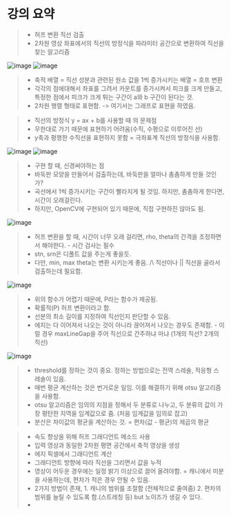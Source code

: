 # 강의 요약

> * 허프 변환 직선 검출
> * 2차원 영상 좌표에서의 직선의 방정식을 파라미터 공간으로 변환하여 직선을 찾는 알고리즘

![image](https://user-images.githubusercontent.com/55529455/160054136-64b7ab93-a7bc-48aa-a17d-d6030636c69e.png)
![image](https://user-images.githubusercontent.com/55529455/160054630-0626770e-7b20-49c1-a12a-042dcad6bacd.png)
> * 축적 배열 = 직선 성분과 관련된 원소 값을 1씩 증가시키는 배열 = 호프 변환
> * 각각의 점에대해서 좌표를 그려서 카운트를 증가시켜서 피크를 크게 만들고, 특정한 점에서 피크가 크게 튀는 구간이 a와 b 구간이 된다는 것.
> * 2차원 행렬 형태로 표현함. -> 여기서는 그래프로 표현을 하였음.

> * 직선의 방정식 y = ax + b를 사용할 때 의 문제점
> * 무한대로 가기 때문에 표현하기 어려움(수직, 수평으로 이루어진 선)
> * y축과 평행한 수직선을 표현하지 못함 = 극좌표계 직선의 방정식을 사용함.

![image](https://user-images.githubusercontent.com/55529455/160054990-d62cbd5f-2676-4e7f-9aaf-e4bd8f47ee8d.png)
![image](https://user-images.githubusercontent.com/55529455/160055405-90ea8bf3-3a89-423b-8732-79599b799207.png)
> * 구현 할 때, 신경써야하는 점
> * 바둑판 모양을 만들어서 검출하는데, 바둑판을 얼마나 촘촘하게 만들 것인가?
> * 곡선에서 1씩 증가시키는 구간이 빨라지게 될 것임. 하지만, 촘촘하게 한다면, 시간이 오래걸린다. 
> * 하지만, OpenCV에 구현되어 있기 때문에, 직접 구현하진 않아도 됨.

![image](https://user-images.githubusercontent.com/55529455/160055837-7774d458-55e9-4f6e-ad0b-97fe7f51bb47.png)
> * 허프 변환을 할 때, 시간이 너무 오래 걸리면, rho, theta의 간격을 조정하면서 해야한다. - 시간 검사는 필수
> * stn, srn은 디폴트 값을 주는게 좋을듯. 
> * 다만, min, max theta는 변환 시키는게 좋음. /\ 직선이나 || 직선을 골라서 검출하는데 필요함. 

![image](https://user-images.githubusercontent.com/55529455/160058138-e080eabf-e8f2-40dc-8114-e934ec157e27.png)
> * 위의 함수가 어렵기 때문에, P라는 함수가 제공됨.
> * 확률적(P) 허프 변환이라고 함.
> * 선분의 최소 길이를 지정하여 직선인지 판단할 수 있음.
> * 에지는 다 이어져서 나오는 것이 아니라 끊어져서 나오는 경우도 존재함. - 이럴 경우 maxLineGap을 주어 직선으로 간주하냐 마냐 (1개의 직선? 2개의 직선)

![image](https://user-images.githubusercontent.com/55529455/160060984-6349c4e7-7881-4cd1-8adc-5551a8713994.png)
> * threshold를 정하는 것이 중요. 정하는 방법으로는 전역 스레숄, 적응형 스레숄이 있음.
> * 매번 평균 계산하는 것은 번거로운 일임. 이를 해결하기 위해 otsu 알고리즘을 사용함.
> * otsu 알고리즘은 임의의 지점을 정해서 두 분류로 나누고, 두 분류의 값이 가장 평탄한 지역을 임계값으로 줌. (처음 임계값을 임의로 잡고)
> * 분산은 차이값의 평균을 계산하는 것. = 편차(값 - 평균)의 제곱의 평균

> * 속도 향상을 위해 허프 그래디언트 메소드 사용
> * 입력 영상과 동일한 2차원 평면 공간에서 축적 영상을 생성
> * 에지 픽셀에서 그래디언트 계산
> * 그래디언트 방향에 따라 직선을 그리면서 값을 누적
> * 영상이 어두운 경우에는 일정 밝기 이상으로 끌어 올려야함. = 캐니에서 미분을 사용하는데, 편차가 적은 경우 안될 수 있음.
> * 2가지 방법이 존재, 1. 캐니의 범위를 조절함 (전체적으로 줄여줌) 2. 편차의 범위를 늘릴 수 있도록 함.(스트레칭 등) but 노이즈가 생길 수 있다.
> * 

